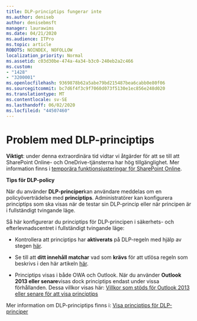 ```yaml
---
title: DLP-principtips fungerar inte
ms.author: deniseb
author: denisebmsft
manager: laurawims
ms.date: 04/21/2020
ms.audience: ITPro
ms.topic: article
ROBOTS: NOINDEX, NOFOLLOW
localization_priority: Normal
ms.assetid: c03d30be-474a-4a34-b3c0-240eb2a2c466
ms.custom:
- "1428"
- "3200001"
ms.openlocfilehash: 9369878b62a5abe79bd215487bea6cabb0e80f06
ms.sourcegitcommit: bc7d6f4f3c9f7060d073f5130e1ec856e248d020
ms.translationtype: MT
ms.contentlocale: sv-SE
ms.lasthandoff: 06/02/2020
ms.locfileid: "44507460"
---
```

# <a name="dlp-policy-tip-issues"></a>Problem med DLP-principtips

**Viktigt**: under denna extraordinära tid vidtar vi åtgärder för att se till att SharePoint Online- och OneDrive-tjänsterna har hög tillgänglighet. Mer information finns i [temporära funktionsjusteringar för SharePoint Online](https://aka.ms/ODSPAdjustments).

**Tips för DLP-policy**

När du använder **DLP-principer**kan användare meddelas om en policyöverträdelse med **principtips**. Administratörer kan konfigurera principtips som ska visas när de testar sin DLP-princip eller när principen är i fullständigt tvingande läge.
  
Så här konfigurerar du principtips för DLP-principen i säkerhets- och efterlevnadscentret i fullständigt tvingande läge:
  
- Kontrollera att principtips har **aktiverats** på DLP-regeln med hjälp av stegen [här](https://docs.microsoft.com/microsoft-365/compliance/use-notifications-and-policy-tips).

- Se till att **ditt innehåll matchar** vad som **krävs** för att utlösa regeln som beskrivs i den här artikeln [här](https://docs.microsoft.com/microsoft-365/compliance/sensitive-information-type-entity-definitions).

- Principtips visas i både OWA och Outlook. När du använder **Outlook 2013 eller senare**visas dock principtips endast under vissa förhållanden. Dessa villkor visas här: [Villkor som stöds för Outlook 2013 eller senare för att visa principtips](https://docs.microsoft.com/microsoft-365/compliance/use-notifications-and-policy-tips)

Mer information om DLP-principtips finns i: [Visa principtips för DLP-principer](https://docs.microsoft.com/microsoft-365/compliance/use-notifications-and-policy-tips)
  